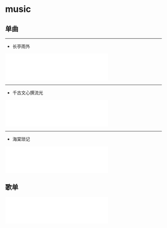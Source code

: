 # music




## 单曲
- --

- 长亭雨外
<iframe frameborder="no" border="0" marginwidth="0" marginheight="0" width=330 height=86 src="//music.163.com/outchain/player?type=2&id=1451455272&auto=0&height=66"></iframe>

- --

- 千古文心撰流光
<iframe frameborder="no" border="0" marginwidth="0" marginheight="0" width=330 height=86 src="//music.163.com/outchain/player?type=2&id=1482505531&auto=0&height=66"></iframe>

- --

- 海棠琐记
<iframe frameborder="no" border="0" marginwidth="0" marginheight="0" width=330 height=86 src="//music.163.com/outchain/player?type=2&id=1461366814&auto=0&height=66"></iframe>

## 歌单
<iframe frameborder="no" border="0" marginwidth="0" marginheight="0" width=330 height=86 src="//music.163.com/playlist?id=7900063925&userid=319297573&creatorId=319297573&type=2&id=1461366814&auto=0&height=66"></iframe>